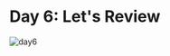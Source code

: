 # Day 6: Let's Review
![day6](https://user-images.githubusercontent.com/128070861/232439264-f9d5eb34-e16b-4b1f-acf7-773bf84cd436.PNG)
